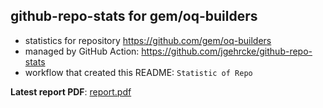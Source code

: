 ## github-repo-stats for gem/oq-builders

- statistics for repository https://github.com/gem/oq-builders
- managed by GitHub Action: https://github.com/jgehrcke/github-repo-stats
- workflow that created this README: `Statistic of Repo`

**Latest report PDF**: [report.pdf](https://github.com/gem/oq-builders/raw/github-repo-stats/gem/oq-builders/latest-report/report.pdf)

